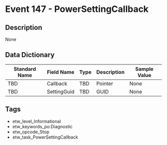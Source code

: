 # Event 147 - PowerSettingCallback

## Description
None

## Data Dictionary
|Standard Name|Field Name|Type|Description|Sample Value|
|---|---|---|---|---|
|TBD|Callback|TBD|Pointer|None|None|
|TBD|SettingGuid|TBD|GUID|None|None|

## Tags
* etw_level_Informational
* etw_keywords_po:Diagnostic
* etw_opcode_Stop
* etw_task_PowerSettingCallback